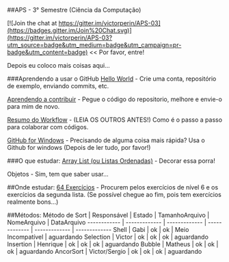 ##APS - 3° Semestre (Ciência da Computação)

[![Join the chat at https://gitter.im/victorperin/APS-03](https://badges.gitter.im/Join%20Chat.svg)](https://gitter.im/victorperin/APS-03?utm_source=badge&utm_medium=badge&utm_campaign=pr-badge&utm_content=badge) << Por favor, entre!

Depois eu coloco mais coisas aqui...

###Aprendendo a usar o GitHub
[Hello World](https://guides.github.com/activities/hello-world/) - Crie uma conta, repositório de exemplo, enviando commits, etc.

[Aprendendo a contribuir](https://guides.github.com/activities/contributing-to-open-source/) - Pegue o código do repositorio, melhore e envie-o para mim de novo.

[Resumo do Workflow](https://guides.github.com/introduction/flow/) - (LEIA OS OUTROS ANTES!) Como é o passo a passo para colaborar com códigos.

[GitHub for Windows](https://windows.github.com/) - Precisando de alguma coisa mais rápida? Usa o Github for windows (Depois de ler tudo, por favor!)



###O que estudar:
[Array List (ou Listas Ordenadas)](http://www.devmedia.com.br/explorando-a-classe-arraylist-no-java/24298) - Decorar essa porra!

Objetos - Sim, tem que saber usar...


##Onde estudar:
[64 Exercícios](https://github.com/victorperin/Exercicios-Java) - Procurem pelos exercícios de nível 6 e os exercícios da segunda lista. (Se possível chegue ao fim, pois tem exercícios realmente bons...)



##Métodos:
  Método de Sort  | Responsável | Estado | TamanhoArquivo | NomeArquivo | DataArquivo
  ------------ | ------------- | ------------- | ------------- | ------------- | -------------
  Shell | Gabi | ok | ok | Meio Incompatível | aguardando
  Selection | Victor | ok | ok | ok | aguardando
  Insertion | Henrique | ok | ok | ok | aguardando
  Bubble | Matheus | ok | ok | ok | aguardando
  AncorSort | Victor/Sergio | ok | ok | ok | aguardando
